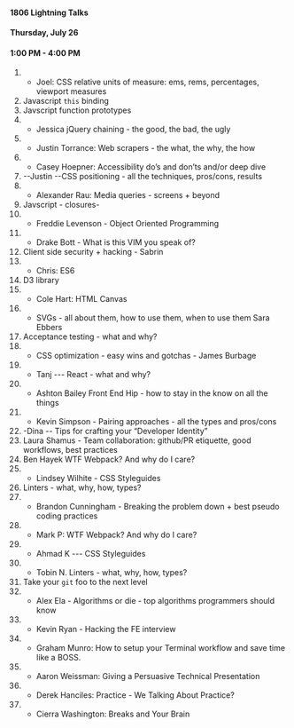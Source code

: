 #### 1806 Lightning Talks
#### Thursday, July 26
#### 1:00 PM - 4:00 PM


1.  - Joel: CSS relative units of measure: ems, rems, percentages, viewport measures
2.  Javascript `this` binding
3.  Javscript function prototypes
4.  - Jessica jQuery chaining - the good, the bad, the ugly
5. - Justin Torrance:  Web scrapers - the what, the why, the how
6. - Casey Hoepner: Accessibility do’s and don’ts and/or deep dive
7.  --Justin --CSS positioning - all the techniques, pros/cons, results
8. - Alexander Rau: Media queries - screens + beyond
9.  Javscript - closures-
10. - Freddie Levenson - Object Oriented Programming
11. - Drake Bott - What is this VIM you speak of?
12. Client side security + hacking - Sabrin 
13. - Chris: ES6
14. D3 library
15. -  Cole Hart: HTML Canvas
16. - SVGs - all about them, how to use them, when to use them  Sara Ebbers
17. Acceptance testing - what and why?
18. - CSS optimization - easy wins and gotchas - James Burbage
19. - Tanj --- React - what and why?
20. - Ashton Bailey Front End Hip - how to stay in the know on all the things
21. - Kevin Simpson - Pairing approaches - all the types and pros/cons
22. -Dina -- Tips for crafting your “Developer Identity”
23. Laura Shamus - Team collaboration: github/PR etiquette, good workflows, best practices
25. Ben Hayek WTF Webpack? And why do I care?
26. - Lindsey Wilhite - CSS Styleguides
27. Linters - what, why, how, types?
24. - Brandon Cunningham - Breaking the problem down + best pseudo coding practices
25. - Mark P: WTF Webpack? And why do I care?
26. - Ahmad K --- CSS Styleguides
27. - Tobin N. Linters - what, why, how, types?
28. Take your `git` foo to the next level
29. - Alex Ela - Algorithms or die - top algorithms programmers should know
30. - Kevin Ryan - Hacking the FE interview
31. - Graham Munro: How to setup your Terminal workflow and save time like a BOSS.
32. - Aaron Weissman: Giving a Persuasive Technical Presentation
33. - Derek Hanciles: Practice - We Talking About Practice?
34. - Cierra Washington: Breaks and Your Brain

